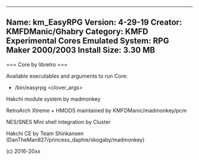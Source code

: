 -----------------------
Name: km_EasyRPG
Version: 4-29-19
Creator: KMFDManic/Ghabry
Category: KMFD Experimental Cores
Emulated System: RPG Maker 2000/2003
Install Size: 3.30 MB
-----------------------
=== Core by libretro ===

Available executables and arguments to run Core:
- /bin/easyrpg <rom> <clover_args>

Hakchi module system by madmonkey

RetroArch Xtreme + HMODS maintained by KMFDManic/madmonkey/pcm

NES/SNES Mini shell integration by Cluster

Hakchi CE by Team Shinkansen (DanTheMan827/princess_daphie/skogaby/madmonkey)

(c) 2016-20xx
